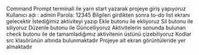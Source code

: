 Command Prompt terminali ile yarn start yazarak projeye giriş yapıyoruz
Kullanıcı adı : admin
Parola: 12345
Bilgileri girdikten sonra to-do list ekranı gelecektir
İstediğimiz aktiviteyi yazıp Ekle butonu ile ekliyoruz
Sil butonu ile siliyoruz
Düzenle butonu ile Güncelliyoruz
Aktivitelerin sonunda bulunan check butonu ile de tamamladığımız aktivitenin üstünü çizebiliyoruz
Kodlar src klasörünün altında bulunmaktadır
Projeye ait ekran görüntüleride yer almaktadır
